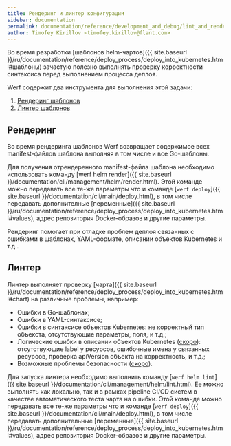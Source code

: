 ```yaml
---
title: Рендеринг и линтер конфигурации
sidebar: documentation
permalink: documentation/reference/development_and_debug/lint_and_render_chart.html
author: Timofey Kirillov <timofey.kirillov@flant.com>
---
```


Во время разработки [шаблонов helm-чартов]({{ site.baseurl }}/ru/documentation/reference/deploy_process/deploy_into_kubernetes.html#шаблоны) зачастую полезно выполнять проверку корректности синтаксиса перед выполнением процесса деплоя.

Werf содержит два инструмента для выполнения этой задачи:

 1. [Рендеринг шаблонов](#рендеринг)
 2. [Линтер шаблонов](#линтер)

## Рендеринг

Во время рендеринга шаблонов Werf возвращает содержимое всех manifest-файлов шаблона выполняя в том числе и все Go-шаблоны.

Для получения отрендеренного manifest-файла шаблона необходимо использовать команду [werf helm render]({{ site.baseurl }}/documentation/cli/management/helm/render.html). Этой команде можно передавать все те-же параметры что и команде [`werf deploy`]({{ site.baseurl }}/documentation/cli/main/deploy.html), в том числе  передавать дополнителные [переменные]({{ site.baseurl }}/ru/documentation/reference/deploy_process/deploy_into_kubernetes.html#values), адрес репозитория Docker-образов и другие параметры.

Рендеринг помогает при отладке проблем деплоя связанных с ошибками в шаблонах, YAML-формате, описании объектов Kubernetes и т.д..

## Линтер

Линтер выполняет проверку [чарта]({{ site.baseurl }}/ru/documentation/reference/deploy_process/deploy_into_kubernetes.html#chart) на различные проблемы, например:
 * Ошибки в Go-шаблонах;
 * Ошибки в YAML-синтаксисе;
 * Ошибки в синтаксисе объектов Kubernetes: не корректный тип объекста, отсутствующие параметры, поля, и т.д.;
 * Логические ошибки в описании объектов Kubernetes ([скоро](https://github.com/flant/werf/issues/1187)): отсутствующие label у ресурсов, ошибочные имена у связанных ресурсов, проверка apiVersion объекта на корректность, и т.д.;
 * Возможные проблемы безопасности ([скоро](https://github.com/flant/werf/issues/1317)).

Для запуска линтера необходимо выполнить команду [`werf helm lint`]({{ site.baseurl }}/documentation/cli/management/helm/lint.html). Ее можно выполнять как локально, так и в рамках pipeline CI/CD систем в качестве автоматического теста чарта на ошибки.
Этой команде можно передавать все те-же параметры что и команде [`werf deploy`]({{ site.baseurl }}/documentation/cli/main/deploy.html), в том числе  передавать дополнительные [переменные]({{ site.baseurl }}/ru/documentation/reference/deploy_process/deploy_into_kubernetes.html#values), адрес репозитория Docker-образов и другие параметры.
